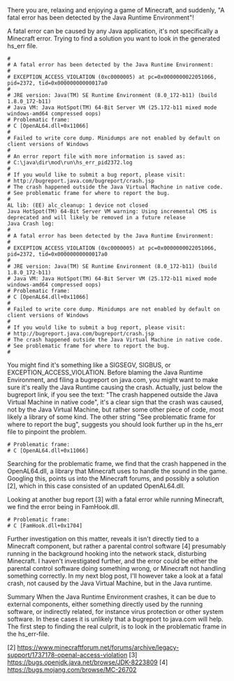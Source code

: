 There you are, relaxing and enjoying a game of Minecraft, and suddenly, "A fatal error has been detected by the Java Runtime Environment"!

A fatal error can be caused by any Java application, it's not specifically a Minecraft error. Trying to find a solution you want to look in the generated hs_err file.

```
#
# A fatal error has been detected by the Java Runtime Environment:
#
# EXCEPTION_ACCESS_VIOLATION (0xc0000005) at pc=0x0000000022051066, pid=2372, tid=0x00000000000017a0
#
# JRE version: Java(TM) SE Runtime Environment (8.0_172-b11) (build 1.8.0_172-b11)
# Java VM: Java HotSpot(TM) 64-Bit Server VM (25.172-b11 mixed mode windows-amd64 compressed oops)
# Problematic frame:
# C [OpenAL64.dll+0x11066]
#
# Failed to write core dump. Minidumps are not enabled by default on client versions of Windows
#
# An error report file with more information is saved as:
# C:\java\dir\mod\run\hs_err_pid2372.log
#
# If you would like to submit a bug report, please visit:
# http://bugreport.java.com/bugreport/crash.jsp
# The crash happened outside the Java Virtual Machine in native code.
# See problematic frame for where to report the bug.
#
AL lib: (EE) alc_cleanup: 1 device not closed
Java HotSpot(TM) 64-Bit Server VM warning: Using incremental CMS is deprecated and will likely be removed in a future release
Java Crash log:
#
# A fatal error has been detected by the Java Runtime Environment:
#
# EXCEPTION_ACCESS_VIOLATION (0xc0000005) at pc=0x0000000022051066, pid=2372, tid=0x00000000000017a0
#
# JRE version: Java(TM) SE Runtime Environment (8.0_172-b11) (build 1.8.0_172-b11)
# Java VM: Java HotSpot(TM) 64-Bit Server VM (25.172-b11 mixed mode windows-amd64 compressed oops)
# Problematic frame:
# C [OpenAL64.dll+0x11066]
#
# Failed to write core dump. Minidumps are not enabled by default on client versions of Windows
#
# If you would like to submit a bug report, please visit:
# http://bugreport.java.com/bugreport/crash.jsp
# The crash happened outside the Java Virtual Machine in native code.
# See problematic frame for where to report the bug.
#
```

You might find it's something like a SIGSEGV, SIGBUS, or EXCEPTION_ACCESS_VIOLATION. Before blaming the Java Runtime Environment, and filing a bugreport on java.com, you might want to make sure it's really the Java Runtime causing the crash. Actually, just below the bugreport link, if you see the text: "The crash happened outside the Java Virtual Machine in native code", it's a clear sign that the crash was caused, not by the Java Virtual Machine, but rather some other piece of code, most likely a library of some kind. The other string "See problematic frame for where to report the bug", suggests you should look further up in the hs_err file to pinpoint the problem. 

```
# Problematic frame:
# C [OpenAL64.dll+0x11066]
```

Searching for the problematic frame, we find that the crash happened in the OpenAL64.dll, a library that Minecraft uses to handle the sound in the game. Googling this, points us into the Minecraft forums, and possibly a solution [2], which in this case consisted of an updated OpenAL64.dll. 

Looking at another bug report [3] with a fatal error while running Minecraft, we find the error being in FamHook.dll. 
```
# Problematic frame:
# C [FamHook.dll+0x1704]
```

Further investigation on this matter, reveals it isn't directly tied to a Minecraft component, but rather a parental control software [4] presumably running in the background hooking into the network stack, disturbing Minecraft. I haven't investigated further, and the error could be either the parental control software doing something wrong, or Minecraft not handling something correctly. In my next blog post, I'll however take a look at a fatal crash, not caused by the Java Virtual Machine, but in the Java runtime.

Summary
When the Java Runtime Environment crashes, it can be due to external components, either something directly used by the running software, or indirectly related, for instance virus protection or other system software. In these cases it is unlikely that a bugreport to java.com will help. The first step to finding the real culprit, is to look in the problematic frame in the hs_err-file.

[2] https://www.minecraftforum.net/forums/archive/legacy-support/1737178-openal-access-violation
[3] https://bugs.openjdk.java.net/browse/JDK-8223809
[4] https://bugs.mojang.com/browse/MC-26702
